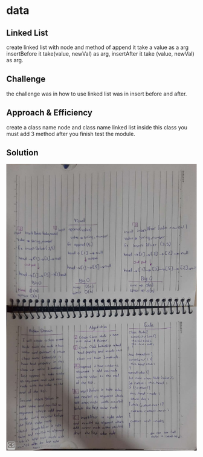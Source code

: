 # data
## Linked List
create linked list with node and method of append it take a value as a arg insertBefore it take(value, newVal) as arg, insertAfter it take (value, newVal) as arg.
## Challenge
the challenge was in how to use linked list was in insert before and after.

## Approach & Efficiency
create a class name node and class name linked list inside this class you must add 3 method after you finish test the module.

## Solution
![Solution](/assets/ll-insertion.jpeg)